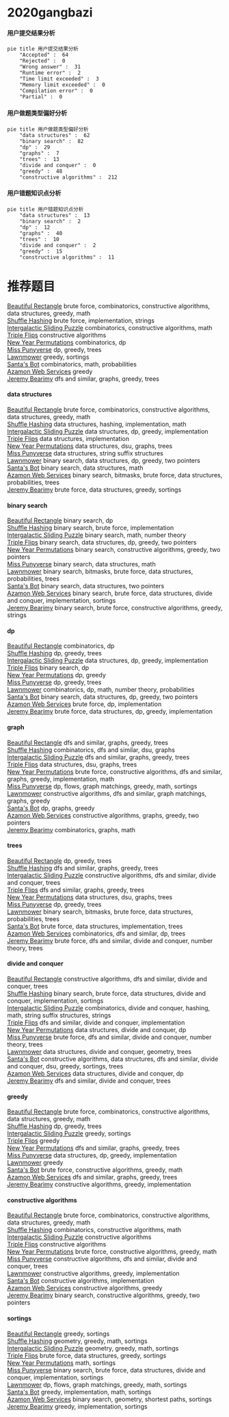 # 2020gangbazi
<!-- tabs:start -->
#### **用户提交结果分析**

```mermaid
pie title 用户提交结果分析
    "Accepted" :  64
    "Rejected" :  0
    "Wrong answer" :  31
    "Runtime error" :  2
    "Time limit exceeded" :  3
    "Memory limit exceeded" :  0
    "Compilation error" :  0
    "Partial" :  0
```
#### **用户做题类型偏好分析**

```mermaid
pie title 用户做题类型偏好分析
    "data structures" :  62
    "binary search" :  82
    "dp" :  29
    "graphs" :  7
    "trees" :  13
    "divide and conquer" :  0
    "greedy" :  48
    "constructive algorithms" :  212
```
#### **用户错题知识点分析**

```mermaid
pie title 用户错题知识点分析
    "data structures" :  13
    "binary search" :  2
    "dp" :  12
    "graphs" :  40
    "trees" :  10
    "divide and conquer" :  2
    "greedy" :  15
    "constructive algorithms" :  11
```
<!-- tabs:end -->
# 推荐题目
[Beautiful Rectangle](https://codeforces.com/contest/1277/problem/F)		brute force,
                        combinatorics,
                        constructive algorithms,
                        data structures,
                        greedy,
                        math		  
[Shuffle Hashing](http://codeforces.com/problemset/problem/1278/A)		brute force,
                        implementation,
                        strings		  
[Intergalactic Sliding Puzzle](http://codeforces.com/problemset/problem/1280/F)		combinatorics,
                        constructive algorithms,
                        math		  
[Triple Flips](https://codeforces.com/contest/1071/problem/C)		constructive algorithms		  
[New Year Permutations](http://codeforces.com/problemset/problem/1279/E)		combinatorics,
                        dp		  
[Miss Punyverse](https://codeforces.com/contest/1281/problem/F)		dp,
                        greedy,
                        trees		  
[Lawnmower](http://codeforces.com/problemset/problem/115/B)		greedy,
                        sortings		  
[Santa's Bot](http://codeforces.com/problemset/problem/1279/D)		combinatorics,
                        math,
                        probabilities		  
[Azamon Web Services](http://codeforces.com/problemset/problem/1281/B)		greedy		  
[Jeremy Bearimy](https://codeforces.com/contest/1281/problem/E)		dfs and similar,
                        graphs,
                        greedy,
                        trees		  
<!-- tabs:start -->
#### **data structures**
[Beautiful Rectangle](https://codeforces.com/contest/1277/problem/F)		brute force,
                        combinatorics,
                        constructive algorithms,
                        data structures,
                        greedy,
                        math		  
[Shuffle Hashing](http://codeforces.com/problemset/problem/1277/D)		data structures,
                        hashing,
                        implementation,
                        math		  
[Intergalactic Sliding Puzzle](http://codeforces.com/problemset/problem/1278/C)		data structures,
                        dp,
                        greedy,
                        implementation		  
[Triple Flips](http://codeforces.com/problemset/problem/1279/C)		data structures,
                        implementation		  
[New Year Permutations](http://codeforces.com/problemset/problem/1278/D)		data structures,
                        dsu,
                        graphs,
                        trees		  
[Miss Punyverse](http://codeforces.com/problemset/problem/1073/G)		data structures,
                        string suffix structures		  
[Lawnmower](http://codeforces.com/problemset/problem/1492/C)		binary search,
                        data structures,
                        dp,
                        greedy,
                        two pointers		  
[Santa's Bot](http://codeforces.com/problemset/problem/1490/G)		binary search,
                        data structures,
                        math		  
[Azamon Web Services](http://codeforces.com/problemset/problem/1479/D)		binary search,
                        bitmasks,
                        brute force,
                        data structures,
                        probabilities,
                        trees		  
[Jeremy Bearimy](http://codeforces.com/problemset/problem/1497/A)		brute force,
                        data structures,
                        greedy,
                        sortings		  
#### **binary search**
[Beautiful Rectangle](http://codeforces.com/problemset/problem/1279/F)		binary search,
                        dp		  
[Shuffle Hashing](http://codeforces.com/problemset/problem/1279/B)		binary search,
                        brute force,
                        implementation		  
[Intergalactic Sliding Puzzle](https://codeforces.com/contest/1240/problem/E)		binary search,
                        math,
                        number theory		  
[Triple Flips](http://codeforces.com/problemset/problem/1492/C)		binary search,
                        data structures,
                        dp,
                        greedy,
                        two pointers		  
[New Year Permutations](http://codeforces.com/problemset/problem/1463/D)		binary search,
                        constructive algorithms,
                        greedy,
                        two pointers		  
[Miss Punyverse](http://codeforces.com/problemset/problem/1490/G)		binary search,
                        data structures,
                        math		  
[Lawnmower](http://codeforces.com/problemset/problem/1479/D)		binary search,
                        bitmasks,
                        brute force,
                        data structures,
                        probabilities,
                        trees		  
[Santa's Bot](http://codeforces.com/problemset/problem/1436/E)		binary search,
                        data structures,
                        two pointers		  
[Azamon Web Services](http://codeforces.com/problemset/problem/1461/D)		binary search,
                        brute force,
                        data structures,
                        divide and conquer,
                        implementation,
                        sortings		  
[Jeremy Bearimy](http://codeforces.com/problemset/problem/1493/C)		binary search,
                        brute force,
                        constructive algorithms,
                        greedy,
                        strings		  
#### **dp**
[Beautiful Rectangle](http://codeforces.com/problemset/problem/1279/E)		combinatorics,
                        dp		  
[Shuffle Hashing](https://codeforces.com/contest/1281/problem/F)		dp,
                        greedy,
                        trees		  
[Intergalactic Sliding Puzzle](http://codeforces.com/problemset/problem/1278/C)		data structures,
                        dp,
                        greedy,
                        implementation		  
[Triple Flips](http://codeforces.com/problemset/problem/1279/F)		binary search,
                        dp		  
[New Year Permutations](https://codeforces.com/contest/1277/problem/C)		dp,
                        greedy		  
[Miss Punyverse](http://codeforces.com/problemset/problem/1280/D)		dp,
                        greedy,
                        trees		  
[Lawnmower](http://codeforces.com/problemset/problem/1278/F)		combinatorics,
                        dp,
                        math,
                        number theory,
                        probabilities		  
[Santa's Bot](http://codeforces.com/problemset/problem/1492/C)		binary search,
                        data structures,
                        dp,
                        greedy,
                        two pointers		  
[Azamon Web Services](https://codeforces.com/contest/1457/problem/C)		brute force,
                        dp,
                        implementation		  
[Jeremy Bearimy](http://codeforces.com/problemset/problem/1491/C)		brute force,
                        data structures,
                        dp,
                        greedy,
                        implementation		  
#### **graph**
[Beautiful Rectangle](https://codeforces.com/contest/1281/problem/E)		dfs and similar,
                        graphs,
                        greedy,
                        trees		  
[Shuffle Hashing](https://codeforces.com/contest/1277/problem/E)		combinatorics,
                        dfs and similar,
                        dsu,
                        graphs		  
[Intergalactic Sliding Puzzle](http://codeforces.com/problemset/problem/1280/C)		dfs and similar,
                        graphs,
                        greedy,
                        trees		  
[Triple Flips](http://codeforces.com/problemset/problem/1278/D)		data structures,
                        dsu,
                        graphs,
                        trees		  
[New Year Permutations](http://codeforces.com/problemset/problem/1487/C)		brute force,
                        constructive algorithms,
                        dfs and similar,
                        graphs,
                        greedy,
                        implementation,
                        math		  
[Miss Punyverse](http://codeforces.com/problemset/problem/1437/C)		dp,
                        flows,
                        graph matchings,
                        greedy,
                        math,
                        sortings		  
[Lawnmower](http://codeforces.com/problemset/problem/1470/D)		constructive algorithms,
                        dfs and similar,
                        graph matchings,
                        graphs,
                        greedy		  
[Santa's Bot](http://codeforces.com/problemset/problem/1476/C)		dp,
                        graphs,
                        greedy		  
[Azamon Web Services](http://codeforces.com/problemset/problem/1304/D)		constructive algorithms,
                        graphs,
                        greedy,
                        two pointers		  
[Jeremy Bearimy](http://codeforces.com/problemset/problem/1475/C)		combinatorics,
                        graphs,
                        math		  
#### **trees**
[Beautiful Rectangle](https://codeforces.com/contest/1281/problem/F)		dp,
                        greedy,
                        trees		  
[Shuffle Hashing](https://codeforces.com/contest/1281/problem/E)		dfs and similar,
                        graphs,
                        greedy,
                        trees		  
[Intergalactic Sliding Puzzle](http://codeforces.com/problemset/problem/1278/E)		constructive algorithms,
                        dfs and similar,
                        divide and conquer,
                        trees		  
[Triple Flips](http://codeforces.com/problemset/problem/1280/C)		dfs and similar,
                        graphs,
                        greedy,
                        trees		  
[New Year Permutations](http://codeforces.com/problemset/problem/1278/D)		data structures,
                        dsu,
                        graphs,
                        trees		  
[Miss Punyverse](http://codeforces.com/problemset/problem/1280/D)		dp,
                        greedy,
                        trees		  
[Lawnmower](http://codeforces.com/problemset/problem/1479/D)		binary search,
                        bitmasks,
                        brute force,
                        data structures,
                        probabilities,
                        trees		  
[Santa's Bot](http://codeforces.com/problemset/problem/1511/C)		brute force,
                        data structures,
                        implementation,
                        trees		  
[Azamon Web Services](http://codeforces.com/problemset/problem/1499/F)		combinatorics,
                        dfs and similar,
                        dp,
                        trees		  
[Jeremy Bearimy](http://codeforces.com/problemset/problem/1491/E)		brute force,
                        dfs and similar,
                        divide and conquer,
                        number theory,
                        trees		  
#### **divide and conquer**
[Beautiful Rectangle](http://codeforces.com/problemset/problem/1278/E)		constructive algorithms,
                        dfs and similar,
                        divide and conquer,
                        trees		  
[Shuffle Hashing](http://codeforces.com/problemset/problem/1461/D)		binary search,
                        brute force,
                        data structures,
                        divide and conquer,
                        implementation,
                        sortings		  
[Intergalactic Sliding Puzzle](http://codeforces.com/problemset/problem/1466/G)		combinatorics,
                        divide and conquer,
                        hashing,
                        math,
                        string suffix structures,
                        strings		  
[Triple Flips](http://codeforces.com/problemset/problem/1490/D)		dfs and similar,
                        divide and conquer,
                        implementation		  
[New Year Permutations](https://codeforces.com/contest/1483/problem/C)		data structures,
                        divide and conquer,
                        dp		  
[Miss Punyverse](http://codeforces.com/problemset/problem/1491/E)		brute force,
                        dfs and similar,
                        divide and conquer,
                        number theory,
                        trees		  
[Lawnmower](http://codeforces.com/problemset/problem/1303/G)		data structures,
                        divide and conquer,
                        geometry,
                        trees		  
[Santa's Bot](http://codeforces.com/problemset/problem/1494/D)		constructive algorithms,
                        data structures,
                        dfs and similar,
                        divide and conquer,
                        dsu,
                        greedy,
                        sortings,
                        trees		  
[Azamon Web Services](http://codeforces.com/problemset/problem/1482/E)		data structures,
                        divide and conquer,
                        dp		  
[Jeremy Bearimy](http://codeforces.com/problemset/problem/566/C)		dfs and similar,
                        divide and conquer,
                        trees		  
#### **greedy**
[Beautiful Rectangle](https://codeforces.com/contest/1277/problem/F)		brute force,
                        combinatorics,
                        constructive algorithms,
                        data structures,
                        greedy,
                        math		  
[Shuffle Hashing](https://codeforces.com/contest/1281/problem/F)		dp,
                        greedy,
                        trees		  
[Intergalactic Sliding Puzzle](http://codeforces.com/problemset/problem/115/B)		greedy,
                        sortings		  
[Triple Flips](http://codeforces.com/problemset/problem/1281/B)		greedy		  
[New Year Permutations](https://codeforces.com/contest/1281/problem/E)		dfs and similar,
                        graphs,
                        greedy,
                        trees		  
[Miss Punyverse](http://codeforces.com/problemset/problem/1278/C)		data structures,
                        dp,
                        greedy,
                        implementation		  
[Lawnmower](http://codeforces.com/problemset/problem/1060/B)		greedy		  
[Santa's Bot](http://codeforces.com/problemset/problem/1250/B)		brute force,
                        constructive algorithms,
                        greedy,
                        math		  
[Azamon Web Services](http://codeforces.com/problemset/problem/1280/C)		dfs and similar,
                        graphs,
                        greedy,
                        trees		  
[Jeremy Bearimy](http://codeforces.com/problemset/problem/1207/B)		constructive algorithms,
                        greedy,
                        implementation		  
#### **constructive algorithms**
[Beautiful Rectangle](https://codeforces.com/contest/1277/problem/F)		brute force,
                        combinatorics,
                        constructive algorithms,
                        data structures,
                        greedy,
                        math		  
[Shuffle Hashing](http://codeforces.com/problemset/problem/1280/F)		combinatorics,
                        constructive algorithms,
                        math		  
[Intergalactic Sliding Puzzle](https://codeforces.com/contest/1071/problem/C)		constructive algorithms		  
[Triple Flips](http://codeforces.com/problemset/problem/1227/B)		constructive algorithms		  
[New Year Permutations](http://codeforces.com/problemset/problem/1250/B)		brute force,
                        constructive algorithms,
                        greedy,
                        math		  
[Miss Punyverse](http://codeforces.com/problemset/problem/1278/E)		constructive algorithms,
                        dfs and similar,
                        divide and conquer,
                        trees		  
[Lawnmower](http://codeforces.com/problemset/problem/1207/B)		constructive algorithms,
                        greedy,
                        implementation		  
[Santa's Bot](http://codeforces.com/problemset/problem/1004/C)		constructive algorithms,
                        implementation		  
[Azamon Web Services](http://codeforces.com/problemset/problem/1493/A)		constructive algorithms,
                        greedy		  
[Jeremy Bearimy](http://codeforces.com/problemset/problem/1463/D)		binary search,
                        constructive algorithms,
                        greedy,
                        two pointers		  
#### **sortings**
[Beautiful Rectangle](http://codeforces.com/problemset/problem/115/B)		greedy,
                        sortings		  
[Shuffle Hashing](https://codeforces.com/contest/1496/problem/C)		geometry,
                        greedy,
                        math,
                        sortings		  
[Intergalactic Sliding Puzzle](http://codeforces.com/problemset/problem/1495/A)		geometry,
                        greedy,
                        math,
                        sortings		  
[Triple Flips](http://codeforces.com/problemset/problem/1497/A)		brute force,
                        data structures,
                        greedy,
                        sortings		  
[New Year Permutations](http://codeforces.com/problemset/problem/1427/A)		math,
                        sortings		  
[Miss Punyverse](http://codeforces.com/problemset/problem/1461/D)		binary search,
                        brute force,
                        data structures,
                        divide and conquer,
                        implementation,
                        sortings		  
[Lawnmower](http://codeforces.com/problemset/problem/1437/C)		dp,
                        flows,
                        graph matchings,
                        greedy,
                        math,
                        sortings		  
[Santa's Bot](http://codeforces.com/problemset/problem/1473/A)		greedy,
                        implementation,
                        math,
                        sortings		  
[Azamon Web Services](http://codeforces.com/problemset/problem/1486/B)		binary search,
                        geometry,
                        shortest paths,
                        sortings		  
[Jeremy Bearimy](http://codeforces.com/problemset/problem/1480/B)		greedy,
                        implementation,
                        sortings		  
<!-- tabs:end -->
